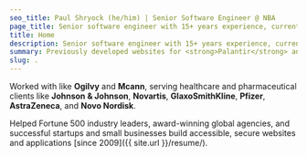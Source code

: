 ```yaml
---
seo_title: Paul Shryock (he/him) | Senior Software Engineer @ NBA
page_title: Senior software engineer with 15+ years experience, currently building better editorial content publishing tools for the&nbsp;NBA.
title: Home
description: Senior software engineer with 15+ years experience, currently building better editorial content publishing tools for the NBA.
summary: Previously developed websites for <strong>Palantir</strong> and led front end development for the Visual Communications team at <strong>Realogy</strong>, building digital products for internal teams and real estate brands like <strong>Coldwell&nbsp;Banker</strong>, <strong>Sotheby's</strong>, and <strong>Century&nbsp;21</strong>.
slug: .
---
```


Worked with like **Ogilvy** and **Mcann**, serving healthcare and pharmaceutical clients like **Johnson&nbsp;&&nbsp;Johnson**, **Novartis**, **GlaxoSmithKline**, **Pfizer**, **AstraZeneca**, and&nbsp;**Novo&nbsp;Nordisk**.

Helped Fortune 500 industry leaders, award-winning global agencies, and successful startups and small businesses build accessible, secure websites and applications [since&nbsp;2009]({{ site.url }}/resume/).
